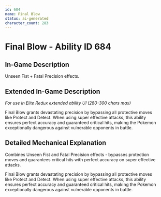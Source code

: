 ```yaml
---
id: 684
name: Final Blow
status: ai-generated
character_count: 283
---
```


# Final Blow - Ability ID 684

## In-Game Description
Unseen Fist + Fatal Precision effects.

## Extended In-Game Description
*For use in Elite Redux extended ability UI (280-300 chars max)*

Final Blow grants devastating precision by bypassing all protective moves like Protect and Detect. When using super effective attacks, this ability ensures perfect accuracy and guaranteed critical hits, making the Pokemon exceptionally dangerous against vulnerable opponents in battle.

## Detailed Mechanical Explanation

Combines Unseen Fist and Fatal Precision effects - bypasses protection moves and guarantees critical hits with perfect accuracy on super effective attacks.

Final Blow grants devastating precision by bypassing all protective moves like Protect and Detect. When using super effective attacks, this ability ensures perfect accuracy and guaranteed critical hits, making the Pokemon exceptionally dangerous against vulnerable opponents in battle.